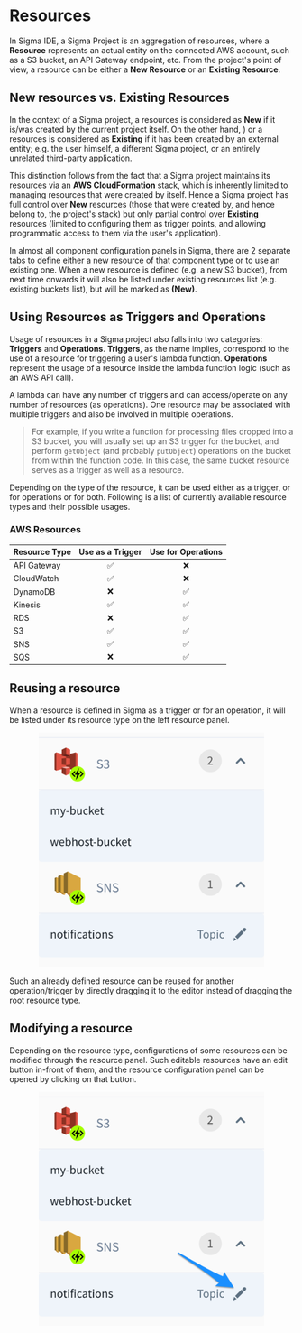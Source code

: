 # Resources

In Sigma IDE, a Sigma Project is an aggregation of resources, where a **Resource** represents an actual entity on the connected AWS account, such as a S3 bucket, an API Gateway endpoint, etc. From the project's point of view, a resource can be either a **New Resource** or an **Existing Resource**.

## New resources vs. Existing Resources

In the context of a Sigma project, a resources is considered as **New** if it is/was created by the current project itself. On the other hand, ) or a resources is considered as **Existing** if it has been created by an external entity; e.g. the user himself, a different Sigma project, or an entirely unrelated third-party application.

This distinction follows from the fact that a Sigma project maintains its resources via an **AWS CloudFormation** stack, which is inherently limited to managing resources that were created by itself. Hence a Sigma project has full control over **New** resources (those that were created by, and hence belong to, the project's stack) but only partial control over **Existing** resources (limited to configuring them as trigger points, and allowing programmatic access to them via the user's application).

In almost all component configuration panels in Sigma, there are 2 separate tabs to define either a new resource of that component type or to use an existing one. When a new resource is defined (e.g. a new S3 bucket), from next time onwards it will also be listed under existing resources list (e.g. existing buckets list), but will be marked as **(New)**.

## Using Resources as Triggers and Operations

Usage of resources in a Sigma project also falls into two categories: **Triggers** and **Operations**. **Triggers**, as the name implies, correspond to the use of a resource for triggering a user's lambda function. **Operations** represent the usage of a resource inside the lambda function logic (such as an AWS API call).

A lambda can have any number of triggers and can access/operate on any number of resources (as operations). One resource may be associated with multiple triggers and also be involved in multiple operations.

> For example, if you write a function for processing files dropped into a S3 bucket, you will usually set up an S3 trigger for the bucket, and perform `getObject` (and probably `putObject`) operations on the bucket from within the function code. In this case, the same bucket resource serves as a trigger as well as a resource.

Depending on the type of the resource, it can be used either as a trigger, or for operations or for both. Following is a list of currently available resource types and their possible usages.

### AWS Resources

| Resource Type | Use as a Trigger    | Use for Operations
| ---           | :---:               | :---:
| API Gateway   | :white_check_mark:  | :x:
| CloudWatch    | :white_check_mark:  | :x:
| DynamoDB      | :x:                 | :white_check_mark:
| Kinesis       | :white_check_mark:  | :white_check_mark:
| RDS           | :x:                 | :white_check_mark:
| S3            | :white_check_mark:  | :white_check_mark:
| SNS           | :white_check_mark:  | :white_check_mark:
| SQS           | :x:                 | :white_check_mark:


## Reusing a resource

When a resource is defined in Sigma as a trigger or for an operation, it will be listed
under its resource type on the left resource panel.

<p align="center">
  <img width="400" src="./images/resource_list.png">
</p>

Such an already defined resource can be reused for another operation/trigger by directly dragging it to the editor instead of dragging the root resource type.

## Modifying a resource

Depending on the resource type, configurations of some resources can be modified
through the resource panel. Such editable resources have an edit button in-front of them, and the resource configuration panel can be opened by clicking on that button.

<p align="center">
  <img width="400" src="./images/resource_edit.png">
</p>
